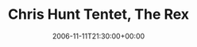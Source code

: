 ---
templateKey: event
guid: 0893652b-6eab-11ea-99c5-002590d1d1b0
date: 2006-11-11T21:30:00+00:00
eventTime: '9:30pm'
title: Chris Hunt Tentet, The Rex
artist: Chris Hunt Tentet
city: Toronto
venue: The Rex
group: Tim Shia
guests: Mark Laver, Christian Overton, Jon Maharaj, Tim Shia
---